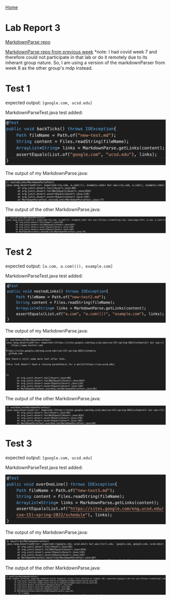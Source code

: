 [Home](../index.md)

# Lab Report 3


[MarkdownParse repo](https://github.com/ravishende/markdown-parser)

[MarkdownParse repo from previous week](https://github.com/ravishende/markdown-parser)
*note: I had covid week 7 and therefore could not participate in that lab or do it remotely due to its inherant group nature. So, I am using a version of the markdownParser from week 8 as the other group's mdp instead.


# Test 1

expected output: `[google.com, ucsd.edu]`

MarkdownParseTest.java test added:

![Image](test1.png)


The output of my MarkdownParse.java:

![Image](my-test1.png)


The output of the other MarkdownParse.java:

![Image](other-test1.png)


# Test 2

expected output: `[a.com, a.com(()), example.com]`

MarkdownParseTest.java test added:

![Image](test2.png)


The output of my MarkdownParse.java:

![Image](my-test2.png)


The output of the other MarkdownParse.java:

![Image](other-test2.png)


# Test 3

expected output: `[google.com, ucsd.edu]`

MarkdownParseTest.java test added:

![Image](test3.png)


The output of my MarkdownParse.java:

![Image](my-test3.png)


The output of the other MarkdownParse.java:

![Image](other-test3.png)